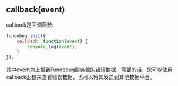 ## callback(event)

callback是回调函数:

```js
fundebug.init({
    callback: function(event) {
        console.log(event);
    }
});
```

其中event为上报到Fundebug服务器的错误数据，需要的话，您可以使用callback函数来查看错误数据，也可以将其发送到其他数据平台。